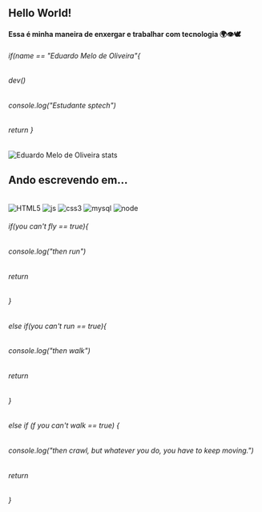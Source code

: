 ## Hello World!
#### Essa é minha maneira de enxergar e trabalhar com tecnologia 🌍👁️🕊️
###### if(name == "Eduardo Melo de Oliveira"{
###### dev()
###### console.log("Estudante sptech")
###### return }

![Eduardo Melo de Oliveira stats](https://github-readme-stats.vercel.app/api?username=EduardoMeloDeOliveira&show_icons=true&theme=tokyonight)


## Ando escrevendo em...
<div style = "display: inline_block"> <br>
<img src = "https://img.shields.io/badge/HTML5-E34F26?style=for-the-badge&logo=html5&logoColor=white" alt ="HTML5"> 
  <img src = "https://img.shields.io/badge/JavaScript-F7DF1E?style=for-the-badge&logo=javascript&logoColor=black" alt = "js"> 
  <img src = "https://img.shields.io/badge/CSS3-1572B6?style=for-the-badge&logo=css3&logoColor=white"
alt= "css3">
 <img src = "https://img.shields.io/badge/MySQL-005C84?style=for-the-badge&logo=mysql&logoColor=white"
 alt ="mysql">

 <img src = "https://img.shields.io/badge/Node.js-43853D?style=for-the-badge&logo=node.js&logoColor=white" alt = "node">
  
</div> 

###### if(you can't fly == true){
###### console.log("then run")
###### return
###### }
###### else if(you can't run  == true){
###### console.log("then walk")
###### return
###### } 
###### else if (f you can't walk  == true) {
###### console.log("then crawl, but whatever you do, you have to keep moving.")
###### return
###### }



